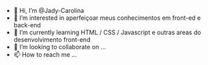 - 👋 Hi, I’m @Jady-Carolina
- 👀 I’m interested in  aperfeiçoar meus conhecimentos em front-ed e back-end  
- 🌱 I’m currently learning  HTML / CSS / Javascript e outras areas do desenvolvimento front-end
- 💞️ I’m looking to collaborate on ...
- 📫 How to reach me ...

<!---
Jady-Carolina/Jady-Carolina is a ✨ special ✨ repository because its `README.md` (this file) appears on your GitHub profile.
You can click the Preview link to take a look at your changes.
--->
